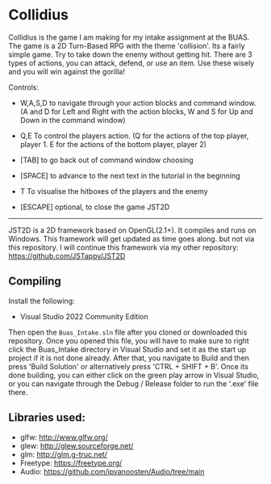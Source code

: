 Collidius
====

Collidius is the game I am making for my intake assignment at the BUAS. The game is a 2D Turn-Based RPG with the theme 'collision'. Its a fairly simple game. Try to take down the enemy without getting hit. There are 3 types of actions, you can attack, defend, or use an item. Use these wisely and you will win against the gorilla!

Controls:

- W,A,S,D to navigate through your action blocks and command window. (A and D for Left and Right with the action blocks, W and S for Up and Down in the command window)

- Q,E To control the players action. (Q for the actions of the top player, player 1. E for the actions of the bottom player, player 2)

- [TAB] to go back out of command window choosing

- [SPACE] to advance to the next text in the tutorial in the beginning

- T To visualise the hitboxes of the players and the enemy
  
- [ESCAPE] optional, to close the game
JST2D
---------
JST2D is a 2D framework based on OpenGL(2.1+). It compiles and runs on Windows. This framework will get updated as time goes along. but not via this repository. I will continue this framework via my other repository: <https://github.com/JSTappy/JST2D>

Compiling
---------

Install the following:

- Visual Studio 2022 Community Edition

Then open the `Buas_Intake.sln` file after you cloned or downloaded this repository. Once you opened this file, you will have to make sure to right click the Buas_Intake directory in Visual Studio and set it as the start up project if it is not done already. After that, you navigate to Build and then press 'Build Solution' or alternatively press 'CTRL + SHIFT + B'. Once its done building, you can either click on the green play arrow in Visual Studio, or you can navigate through the Debug / Release folder to run the '.exe' file there.

Libraries used:
---------

- glfw: <http://www.glfw.org/>
- glew: <http://glew.sourceforge.net/>
- glm: <http://glm.g-truc.net/>
- Freetype: <https://freetype.org/>
- Audio: <https://github.com/jpvanoosten/Audio/tree/main>

